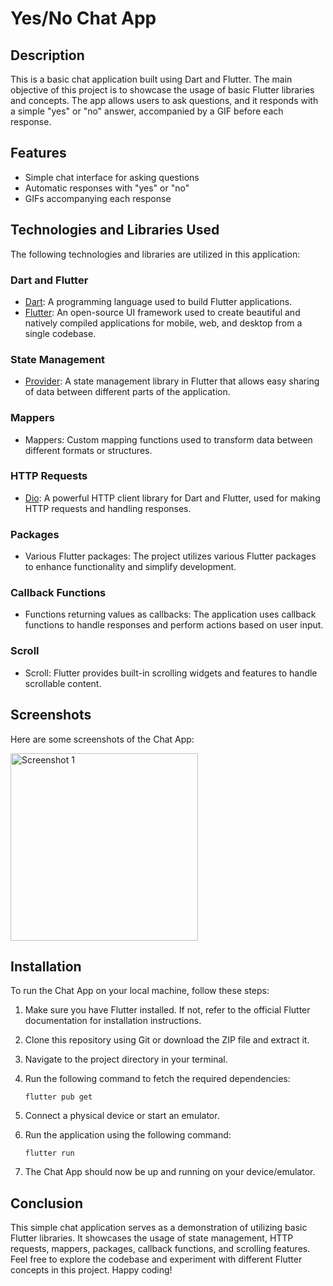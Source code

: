 # Yes/No Chat App

## Description
This is a basic chat application built using Dart and Flutter. The main objective of this project is to showcase the usage of basic Flutter libraries and concepts. The app allows users to ask questions, and it responds with a simple "yes" or "no" answer, accompanied by a GIF before each response.

## Features
- Simple chat interface for asking questions
- Automatic responses with "yes" or "no"
- GIFs accompanying each response

## Technologies and Libraries Used
The following technologies and libraries are utilized in this application:

### Dart and Flutter
- [Dart](https://dart.dev/): A programming language used to build Flutter applications.
- [Flutter](https://flutter.dev/): An open-source UI framework used to create beautiful and natively compiled applications for mobile, web, and desktop from a single codebase.

### State Management
- [Provider](https://pub.dev/packages/provider): A state management library in Flutter that allows easy sharing of data between different parts of the application.

### Mappers
- Mappers: Custom mapping functions used to transform data between different formats or structures.

### HTTP Requests
- [Dio](https://pub.dev/packages/dio): A powerful HTTP client library for Dart and Flutter, used for making HTTP requests and handling responses.

### Packages
- Various Flutter packages: The project utilizes various Flutter packages to enhance functionality and simplify development.

### Callback Functions
- Functions returning values as callbacks: The application uses callback functions to handle responses and perform actions based on user input.

### Scroll
- Scroll: Flutter provides built-in scrolling widgets and features to handle scrollable content.

## Screenshots
Here are some screenshots of the Chat App:

<img src="https://github.com/pablin202/yes_no_chat_flutter/assets/8398530/436846e8-86a7-4c21-8242-2be1043750ac" alt="Screenshot 1" width="300" />

## Installation
To run the Chat App on your local machine, follow these steps:

1. Make sure you have Flutter installed. If not, refer to the official Flutter documentation for installation instructions.

2. Clone this repository using Git or download the ZIP file and extract it.

3. Navigate to the project directory in your terminal.

4. Run the following command to fetch the required dependencies:
   ```
   flutter pub get
   ```

5. Connect a physical device or start an emulator.

6. Run the application using the following command:
   ```
   flutter run
   ```

7. The Chat App should now be up and running on your device/emulator.

## Conclusion
This simple chat application serves as a demonstration of utilizing basic Flutter libraries. It showcases the usage of state management, HTTP requests, mappers, packages, callback functions, and scrolling features. Feel free to explore the codebase and experiment with different Flutter concepts in this project. Happy coding!
